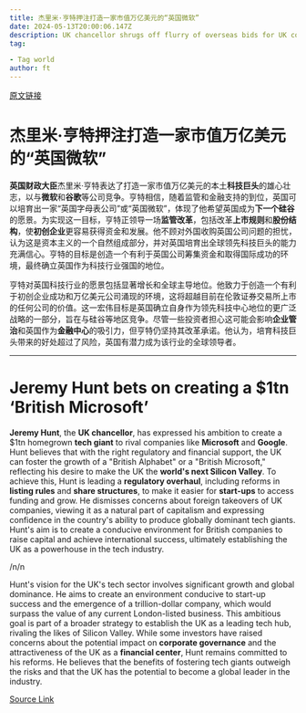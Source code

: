```yaml
---
title: 杰里米·亨特押注打造一家市值万亿美元的“英国微软”
date: 2024-05-13T20:00:06.147Z
description: UK chancellor shrugs off flurry of overseas bids for UK companies
tag: 

- Tag world
author: ft
---
```


[原文链接](https://ft.com/content/3dd37db0-8311-41d8-a028-9280e12e47e1)

# 杰里米·亨特押注打造一家市值万亿美元的“英国微软”

**英国财政大臣**杰里米·亨特表达了打造一家市值万亿美元的本土**科技巨头**的雄心壮志，以与**微软**和**谷歌**等公司竞争。亨特相信，随着监管和金融支持的到位，英国可以培育出一家“英国字母表公司”或“英国微软”，体现了他希望英国成为**下一个硅谷**的愿景。为实现这一目标，亨特正领导一场**监管改革**，包括改革**上市规则**和**股份结构**，使**初创企业**更容易获得资金和发展。他不顾对外国收购英国公司问题的担忧，认为这是资本主义的一个自然组成部分，并对英国培育出全球领先科技巨头的能力充满信心。亨特的目标是创造一个有利于英国公司筹集资金和取得国际成功的环境，最终确立英国作为科技行业强国的地位。

亨特对英国科技行业的愿景包括显著增长和全球主导地位。他致力于创造一个有利于初创企业成功和万亿美元公司涌现的环境，这将超越目前在伦敦证券交易所上市的任何公司的价值。这一宏伟目标是英国确立自身作为领先科技中心地位的更广泛战略的一部分，旨在与硅谷等地区竞争。尽管一些投资者担心这可能会影响**企业管治**和英国作为**金融中心**的吸引力，但亨特仍坚持其改革承诺。他认为，培育科技巨头带来的好处超过了风险，英国有潜力成为该行业的全球领导者。

---

# Jeremy Hunt bets on creating a $1tn ‘British Microsoft’ 

**Jeremy Hunt**, the **UK chancellor**, has expressed his ambition to create a $1tn homegrown **tech giant** to rival companies like **Microsoft** and **Google**. Hunt believes that with the right regulatory and financial support, the UK can foster the growth of a "British Alphabet" or a "British Microsoft," reflecting his desire to make the UK the **world's next Silicon Valley**. To achieve this, Hunt is leading a **regulatory overhaul**, including reforms in **listing rules** and **share structures**, to make it easier for **start-ups** to access funding and grow. He dismisses concerns about foreign takeovers of UK companies, viewing it as a natural part of capitalism and expressing confidence in the country's ability to produce globally dominant tech giants. Hunt's aim is to create a conducive environment for British companies to raise capital and achieve international success, ultimately establishing the UK as a powerhouse in the tech industry. 

/n/n

Hunt's vision for the UK's tech sector involves significant growth and global dominance. He aims to create an environment conducive to start-up success and the emergence of a trillion-dollar company, which would surpass the value of any current London-listed business. This ambitious goal is part of a broader strategy to establish the UK as a leading tech hub, rivaling the likes of Silicon Valley. While some investors have raised concerns about the potential impact on **corporate governance** and the attractiveness of the UK as a **financial center**, Hunt remains committed to his reforms. He believes that the benefits of fostering tech giants outweigh the risks and that the UK has the potential to become a global leader in the industry.

[Source Link](https://ft.com/content/3dd37db0-8311-41d8-a028-9280e12e47e1)

